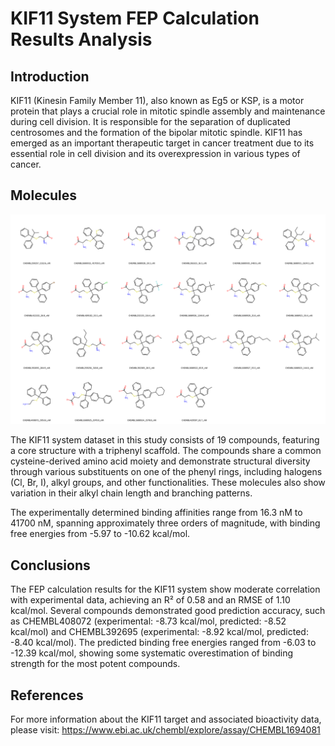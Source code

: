 # KIF11 System FEP Calculation Results Analysis

## Introduction

KIF11 (Kinesin Family Member 11), also known as Eg5 or KSP, is a motor protein that plays a crucial role in mitotic spindle assembly and maintenance during cell division. It is responsible for the separation of duplicated centrosomes and the formation of the bipolar mitotic spindle. KIF11 has emerged as an important therapeutic target in cancer treatment due to its essential role in cell division and its overexpression in various types of cancer.

## Molecules

![Molecular structures of representative compounds](mol_grid.png)

The KIF11 system dataset in this study consists of 19 compounds, featuring a core structure with a triphenyl scaffold. The compounds share a common cysteine-derived amino acid moiety and demonstrate structural diversity through various substituents on one of the phenyl rings, including halogens (Cl, Br, I), alkyl groups, and other functionalities. These molecules also show variation in their alkyl chain length and branching patterns.

The experimentally determined binding affinities range from 16.3 nM to 41700 nM, spanning approximately three orders of magnitude, with binding free energies from -5.97 to -10.62 kcal/mol.

## Conclusions

The FEP calculation results for the KIF11 system show moderate correlation with experimental data, achieving an R² of 0.58 and an RMSE of 1.10 kcal/mol. Several compounds demonstrated good prediction accuracy, such as CHEMBL408072 (experimental: -8.73 kcal/mol, predicted: -8.52 kcal/mol) and CHEMBL392695 (experimental: -8.92 kcal/mol, predicted: -8.40 kcal/mol). The predicted binding free energies ranged from -6.03 to -12.39 kcal/mol, showing some systematic overestimation of binding strength for the most potent compounds.

## References

For more information about the KIF11 target and associated bioactivity data, please visit:
https://www.ebi.ac.uk/chembl/explore/assay/CHEMBL1694081 